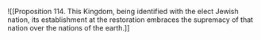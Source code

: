 ![[Proposition 114. This Kingdom, being identified with the elect Jewish nation, its establishment at the restoration embraces the supremacy of that nation over the nations of the earth.]]